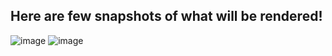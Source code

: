## Here are few snapshots of what will be rendered!
![image](https://user-images.githubusercontent.com/55499929/193618541-8c33dcf6-1ed3-42c4-b5c6-5223032fce69.png)
![image](https://user-images.githubusercontent.com/55499929/193618623-6641213c-dc32-492e-9df7-877c30549048.png)

